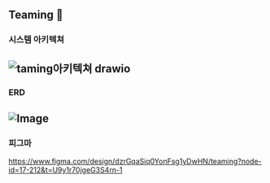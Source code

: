 ## Teaming 🐾

### 시스템 아키텍쳐
![taming아키텍쳐 drawio](https://github.com/user-attachments/assets/076fa5db-791a-40fa-9db1-d9e0d8efe038)
---

### ERD
![Image](https://github.com/user-attachments/assets/8920e644-6384-4a79-8c58-7958aa0fabdf)
---

### 피그마
https://www.figma.com/design/dzrGqaSiq0YonFsg1yDwHN/teaming?node-id=17-212&t=U9y1r70jgeG3S4rn-1
